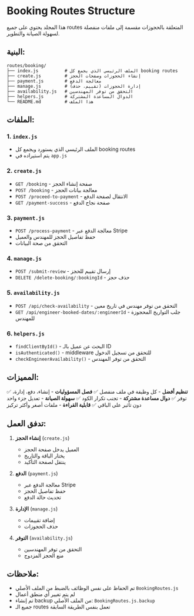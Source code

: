 # Booking Routes Structure

هذا المجلد يحتوي على جميع routes المتعلقة بالحجوزات مقسمة إلى ملفات منفصلة لسهولة الصيانة والتطوير.

## البنية:

```
routes/booking/
├── index.js          # الملف الرئيسي الذي يجمع كل booking routes
├── create.js         # إنشاء الحجوزات وصفحات الحجز
├── payment.js        # معالجة الدفع
├── manage.js         # إدارة الحجوزات (تقييم، حذف)
├── availability.js   # التحقق من توفر المهندسين
├── helpers.js        # الدوال المساعدة المشتركة
└── README.md         # هذا الملف
```

## الملفات:

### 1. `index.js`
- الملف الرئيسي الذي يستورد ويجمع كل booking routes
- يتم استيراده في `app.js`

### 2. `create.js`
- `GET /booking` - صفحة إنشاء الحجز
- `POST /booking` - معالجة بيانات الحجز
- `POST /proceed-to-payment` - الانتقال لصفحة الدفع
- `GET /payment-success` - صفحة نجاح الدفع

### 3. `payment.js`
- `POST /process-payment` - معالجة الدفع عبر Stripe
- حفظ تفاصيل الحجز للمهندس والعميل
- التحقق من صحة البيانات

### 4. `manage.js`
- `POST /submit-review` - إرسال تقييم للحجز
- `DELETE /delete-booking/:bookingId` - حذف حجز

### 5. `availability.js`
- `POST /api/check-availability` - التحقق من توفر مهندس في تاريخ معين
- `GET /api/engineer-booked-dates/:engineerId` - جلب التواريخ المحجوزة للمهندس

### 6. `helpers.js`
- `findClientById()` - البحث عن عميل بالـ ID
- `isAuthenticated()` - middleware للتحقق من تسجيل الدخول
- `checkEngineerAvailability()` - التحقق من توفر المهندس

## المميزات:

✅ **تنظيم أفضل** - كل وظيفة في ملف منفصل
✅ **فصل المسؤوليات** - إنشاء، دفع، إدارة، توفر
✅ **دوال مساعدة مشتركة** - تجنب تكرار الكود
✅ **سهولة الصيانة** - تعديل جزء واحد دون تأثير على الباقي
✅ **قابلية القراءة** - ملفات أصغر وأكثر تركيز

## تدفق العمل:

1. **إنشاء الحجز** (`create.js`)
   - العميل يدخل صفحة الحجز
   - يختار الباقة والتاريخ
   - ينتقل لصفحة التأكيد

2. **الدفع** (`payment.js`)
   - معالجة الدفع عبر Stripe
   - حفظ تفاصيل الحجز
   - تحديث حالة الدفع

3. **الإدارة** (`manage.js`)
   - إضافة تقييمات
   - حذف الحجوزات

4. **التوفر** (`availability.js`)
   - التحقق من توفر المهندسين
   - منع الحجز المزدوج

## ملاحظات:

- تم الحفاظ على نفس الوظائف بالضبط من الملف الأصلي `BookingRoutes.js`
- لم يتم تغيير أي منطق أعمال
- تم إنشاء backup من الملف الأصلي: `BookingRoutes.js.backup`
- جميع الـ routes تعمل بنفس الطريقة السابقة
